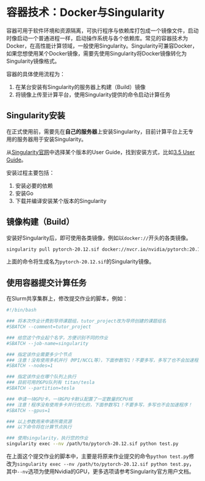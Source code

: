 # 容器技术：Docker与Singularity

容器可用于软件环境和资源隔离，可执行程序与依赖库打包成一个镜像文件，启动时像启动一个普通进程一样，启动操作系统与各个依赖库。常见的容器技术为Docker，在高性能计算领域，一般使用Singularity。Singularity可兼容Docker，如果您想使用某个Docker镜像，需要先使用Singularity将Docker镜像转化为Singularity镜像格式。

容器的具体使用流程为：

1. 在某台安装有Singularity的服务器上构建（Build）镜像
2. 将镜像上传至计算平台，使用Singularity提供的命令启动计算任务

## Singularity安装

在正式使用前，需要先在**自己的服务器**上安装Singularity，目前计算平台上无专用的服务器用于安装Singularity。

从[Singularity官网](https://sylabs.io/)中选择某个版本的User Guide，找到安装方式，比如[3.5 User Guide](https://sylabs.io/guides/3.5/user-guide/)。

安装过程主要包括：

1. 安装必要的依赖
2. 安装Go
3. 下载并编译安装某个版本的Singularity

## 镜像构建（Build）

安装好Singularity后，即可使用各类镜像，例如以`docker://`开头的各类镜像。

```bash
singularity pull pytorch-20.12.sif docker://nvcr.io/nvidia/pytorch:20.12-py3
```

上面的命令将生成名为`pytorch-20.12.sif`的Singularity镜像。

## 使用容器提交计算任务

在Slurm共享集群上，修改提交作业的脚本，例如：

```bash
#!/bin/bash

### 将本次作业计费到导师课题组，tutor_project改为导师创建的课题组名
#SBATCH --comment=tutor_project

### 给您这个作业起个名字，方便识别不同的作业
#SBATCH --job-name=singularity

### 指定该作业需要多少个节点
### 注意！没有使用多机并行（MPI/NCCL等），下面参数写1！不要多写，多写了也不会加速程序！
#SBATCH --nodes=1

### 指定该作业在哪个队列上执行
### 目前可用的GPU队列有 titan/tesla
#SBATCH --partition=tesla

### 申请一块GPU卡，一块GPU卡默认配置了一定数量的CPU核
### 注意！程序没有使用多卡并行优化的，下面参数写1！不要多写，多写也不会加速程序！
#SBATCH --gpus=1 

### 以上参数用来申请所需资源
### 以下命令将在计算节点执行

### 使用singularity，执行您的作业
singularity exec --nv /path/to/pytorch-20.12.sif python test.py
```

在上面这个提交作业的脚本中，主要是将原来作业提交的命令`python test.py`修改为`singularity exec --nv /path/to/pytorch-20.12.sif python test.py`，其中`--nv`选项为使用Nvidia的GPU，更多选项请参考Singularity官方用户文档。